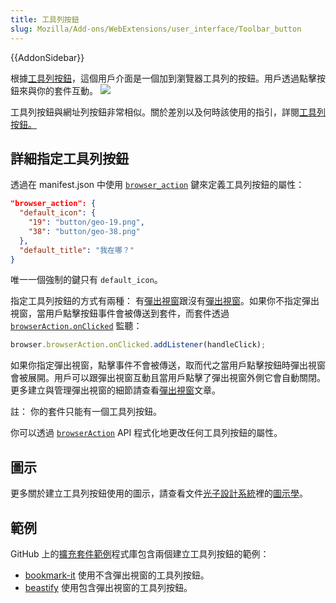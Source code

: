 ```yaml
---
title: 工具列按鈕
slug: Mozilla/Add-ons/WebExtensions/user_interface/Toolbar_button
---
```


{{AddonSidebar}}

根據[工具列按鈕](/zh-TW/docs/Mozilla/Add-ons/WebExtensions/API/browserAction)，這個用戶介面是一個加到瀏覽器工具列的按鈕。用戶透過點擊按鈕來與你的套件互動。
![](browser-action.png)

工具列按鈕與網址列按鈕非常相似。關於差別以及何時該使用的指引，詳閱[工具列按鈕。](/zh-TW/Add-ons/WebExtensions/user_interface/Page_actions#Page_actions_and_browser_actions)

## 詳細指定工具列按鈕

透過在 manifest.json 中使用 [`browser_action`](/zh-TW/docs/Mozilla/Add-ons/WebExtensions/manifest.json/browser_action) 鍵來定義工具列按鈕的屬性：

```json
"browser_action": {
  "default_icon": {
    "19": "button/geo-19.png",
    "38": "button/geo-38.png"
  },
  "default_title": "我在哪？"
}
```

唯一一個強制的鍵只有 `default_icon`。

指定工具列按鈕的方式有兩種： 有[彈出視窗](/zh-TW/Add-ons/WebExtensions/Popups)跟沒有[彈出視窗](/zh-TW/Add-ons/WebExtensions/Popups)。如果你不指定彈出視窗，當用戶點擊按鈕事件會被傳送到套件，而套件透過 [`browserAction.onClicked`](/zh-TW/docs/Mozilla/Add-ons/WebExtensions/API/BrowserAction/onClicked) 監聽：

```js
browser.browserAction.onClicked.addListener(handleClick);
```

如果你指定彈出視窗，點擊事件不會被傳送，取而代之當用戶點擊按鈕時彈出視窗會被展開。用戶可以跟彈出視窗互動且當用戶點擊了彈出視窗外側它會自動關閉。更多建立與管理彈出視窗的細節請查看[彈出視窗](/zh-TW/Add-ons/WebExtensions/Popups)文章。

註： 你的套件只能有一個工具列按鈕。

你可以透過 [`browserAction`](/zh-TW/docs/Mozilla/Add-ons/WebExtensions/API/browserAction) API 程式化地更改任何工具列按鈕的屬性。

## 圖示

更多關於建立工具列按鈕使用的圖示，請查看文件[光子設計系統](https://design.firefox.com/photon/index.html)裡的[圖示學](https://design.firefox.com/photon/visuals/iconography.html)。

## 範例

GitHub 上的[擴充套件範例](https://github.com/mdn/webextensions-examples)程式庫包含兩個建立工具列按鈕的範例：

- [bookmark-it](https://github.com/mdn/webextensions-examples/blob/master/bookmark-it/) 使用不含彈出視窗的工具列按鈕。
- [beastify](https://github.com/mdn/webextensions-examples/tree/main/beastify) 使用包含彈出視窗的工具列按鈕。

